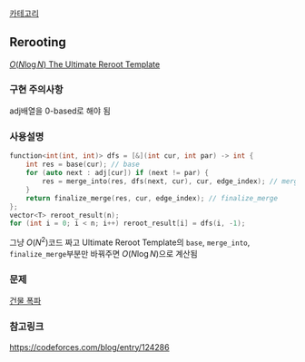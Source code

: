 [카테고리](/README.md)
## Rerooting
[$O(N\log{N})$ The Ultimate Reroot Template](https://codeforces.com/blog/entry/124286)

### 구현 주의사항
adj배열을 0-based로 해야 됨   

### 사용설명
```cpp
function<int(int, int)> dfs = [&](int cur, int par) -> int {
    int res = base(cur); // base
    for (auto next : adj[cur]) if (next != par) {
        res = merge_into(res, dfs(next, cur), cur, edge_index); // merge_into
    }
    return finalize_merge(res, cur, edge_index); // finalize_merge
};
vector<T> reroot_result(n);
for (int i = 0; i < n; i++) reroot_result[i] = dfs(i, -1);
```
그냥 $O(N^2)$코드 짜고 Ultimate Reroot Template의 `base`, `merge_into`, `finalize_merge`부분만 바꿔주면 $O(N\log{N})$으로 계산됨   

### 문제
[건물 폭파](https://www.acmicpc.net/problem/33582)   

### 참고링크
https://codeforces.com/blog/entry/124286   
